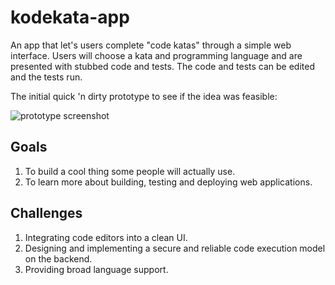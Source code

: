 # kodekata-app

An app that let's users complete "code katas" through a simple web interface. Users will choose a kata and programming language and are presented with stubbed code and tests. The code and tests can be edited and the tests run.

The initial quick 'n dirty prototype to see if the idea was feasible:

![prototype screenshot](https://raw.githubusercontent.com/gavincabbage/kodekata-app/master/docs/prototype-screenshot.png)

## Goals

1. To build a cool thing some people will actually use.
2. To learn more about building, testing and deploying web applications.

## Challenges

1. Integrating code editors into a clean UI.
2. Designing and implementing a secure and reliable code execution model on the backend.
3. Providing broad language support.
